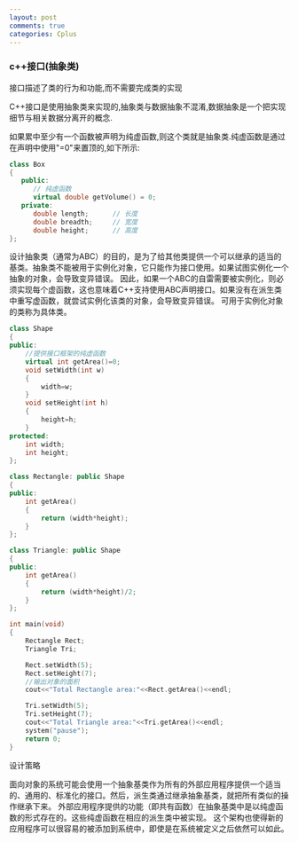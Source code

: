 ```yaml
---
layout: post
comments: true
categories: Cplus
---
```

<script type="text/x-mathjax-config">
  MathJax.Hub.Config({
    tex2jax: {
      skipTags: ['script', 'noscript', 'style', 'textarea', 'pre'],
      inlineMath: [['$','$']]
    }
  });
</script>
<script src='https://cdnjs.cloudflare.com/ajax/libs/mathjax/2.7.5/latest.js?config=TeX-MML-AM_CHTML' async></script>

### c++接口(抽象类)

接口描述了类的行为和功能,而不需要完成类的实现

C++接口是使用抽象类来实现的,抽象类与数据抽象不混淆,数据抽象是一个把实现细节与相关数据分离开的概念.

如果累中至少有一个函数被声明为纯虚函数,则这个类就是抽象类.纯虚函数是通过在声明中使用"=0"来置顶的,如下所示:

~~~c++
class Box
{
   public:
      // 纯虚函数
      virtual double getVolume() = 0;
   private:
      double length;      // 长度
      double breadth;     // 宽度
      double height;      // 高度
};
~~~

设计抽象类（通常为ABC）的目的，是为了给其他类提供一个可以继承的适当的基类。抽象类不能被用于实例化对象，它只能作为接口使用。如果试图实例化一个抽象的对象，会导致变异错误。
因此，如果一个ABC的自雷需要被实例化，则必须实现每个虚函数，这也意味着C++支持使用ABC声明接口。如果没有在派生类中重写虚函数，就尝试实例化该类的对象，会导致变异错误。
可用于实例化对象的类称为具体类。

~~~c++
class Shape
{
public:
	//提供接口框架的纯虚函数
	virtual int getArea()=0;
	void setWidth(int w)
	{
		width=w;
	}
	void setHeight(int h)
	{
		height=h;
	}
protected:
	int width;
	int height;
};

class Rectangle: public Shape
{
public:
	int getArea()
	{
		return (width*height);
	}
};

class Triangle: public Shape
{
public:
	int getArea()
	{
		return (width*height)/2;
	}
};

int main(void)
{
	Rectangle Rect;
	Triangle Tri;

	Rect.setWidth(5);
	Rect.setHeight(7);
	//输出对象的面积
	cout<<"Total Rectangle area:"<<Rect.getArea()<<endl;

	Tri.setWidth(5);
	Tri.setHeight(7);
	cout<<"Total Triangle area:"<<Tri.getArea()<<endl;
	system("pause");
	return 0;
}

~~~

设计策略

面向对象的系统可能会使用一个抽象基类作为所有的外部应用程序提供一个适当的、通用的、标准化的接口。然后，派生类通过继承抽象基类，就把所有类似的操作继承下来。
外部应用程序提供的功能（即共有函数）在抽象基类中是以纯虚函数的形式存在的。这些纯虚函数在相应的派生类中被实现。
这个架构也使得新的应用程序可以很容易的被添加到系统中，即使是在系统被定义之后依然可以如此。